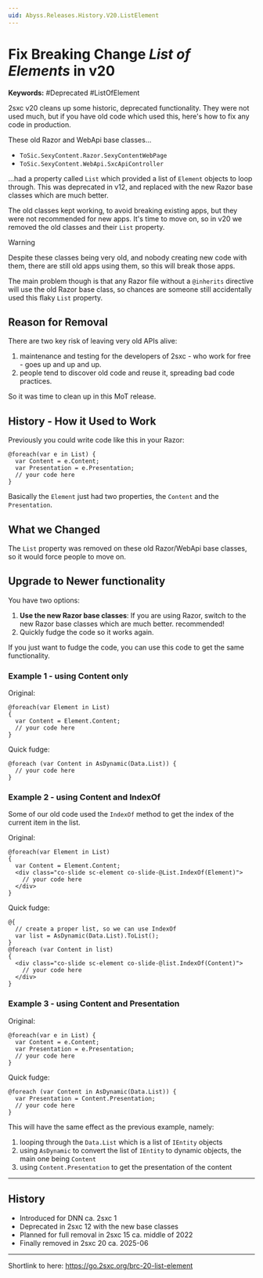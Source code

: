 ```yaml
---
uid: Abyss.Releases.History.V20.ListElement
---
```


# Fix Breaking Change _List of Elements_ in v20

**Keywords:** #Deprecated #ListOfElement

2sxc v20 cleans up some historic, deprecated functionality.
They were not used much, but if you have old code which used this, here's how to fix any code in production.

These old Razor and WebApi base classes...

* `ToSic.SexyContent.Razor.SexyContentWebPage`
* `ToSic.SexyContent.WebApi.SxcApiController`

...had a property called `List` which provided a list of `Element` objects to loop through.
This was deprecated in v12, and replaced with the new Razor base classes which are much better.

The old classes kept working, to avoid breaking existing apps, but they were not recommended for new apps.
It's time to move on, so in v20 we removed the old classes and their `List` property.

> [!WARNING]
> Despite these classes being very old, and nobody creating new code with them,
> there are still old apps using them, so this will break those apps.
>
> The main problem though is that any Razor file without a `@inherits` directive will use the old Razor base class,
> so chances are someone still accidentally used this flaky `List` property.

## Reason for Removal

There are two key risk of leaving very old APIs alive:

1. maintenance and testing for the developers of 2sxc - who work for free - goes up and up and up.
1. people tend to discover old code and reuse it, spreading bad code practices.

So it was time to clean up in this MoT release.

## History - How it Used to Work

Previously you could write code like this in your Razor:

```razor
@foreach(var e in List) {
  var Content = e.Content;
  var Presentation = e.Presentation;
  // your code here
}
```

Basically the `Element` just had two properties, the `Content` and the `Presentation`.

## What we Changed

The `List` property was removed on these old Razor/WebApi base classes, so it would force people to move on.

## Upgrade to Newer functionality

You have two options:

1. **Use the new Razor base classes**: If you are using Razor, switch to the new Razor base classes which are much better. recommended!
1. Quickly fudge the code so it works again.

If you just want to fudge the code, you can use this code to get the same functionality.

### Example 1 - using Content only

Original:

```razor
@foreach(var Element in List)
{
  var Content = Element.Content;
  // your code here
}
```

Quick fudge:

```razor
@foreach (var Content in AsDynamic(Data.List)) {
  // your code here
}
```

### Example 2 - using Content and IndexOf

Some of our old code used the `IndexOf` method to get the index of the current item in the list.

Original:

```razor
@foreach(var Element in List)
{
  var Content = Element.Content;
  <div class="co-slide sc-element co-slide-@List.IndexOf(Element)">
    // your code here
  </div>
}
```

Quick fudge:

```razor
@{
  // create a proper list, so we can use IndexOf
  var list = AsDynamic(Data.List).ToList();
}
@foreach (var Content in list)
{
  <div class="co-slide sc-element co-slide-@list.IndexOf(Content)">
    // your code here
  </div>
}
```

### Example 3 - using Content and Presentation

Original:

```razor
@foreach(var e in List) {
  var Content = e.Content;
  var Presentation = e.Presentation;
  // your code here
}
```

Quick fudge:

```razor
@foreach (var Content in AsDynamic(Data.List)) {
  var Presentation = Content.Presentation;
  // your code here
}
```

This will have the same effect as the previous example, namely:

1. looping through the `Data.List` which is a list of `IEntity` objects
2. using `AsDynamic` to convert the list of `IEntity` to dynamic objects, the main one being `Content`
3. using `Content.Presentation` to get the presentation of the content

---

## History

* Introduced for DNN ca. 2sxc 1
* Deprecated in 2sxc 12 with the new base classes
* Planned for full removal in 2sxc 15 ca. middle of 2022
* Finally removed in 2sxc 20 ca. 2025-06

---

Shortlink to here: <https://go.2sxc.org/brc-20-list-element>

